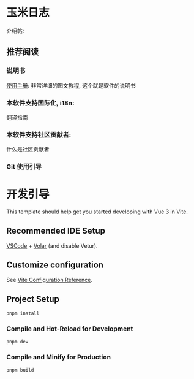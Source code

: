 # 玉米日志

介绍帖: 

## 推荐阅读

### 说明书

[使用手册](./doc/使用手册/使用手册.md): 非常详细的图文教程, 这个就是软件的说明书

### 本软件支持国际化, i18n:

翻译指南

### 本软件支持社区贡献者:

什么是社区贡献者

### Git 使用引导



# 开发引导

This template should help get you started developing with Vue 3 in Vite.

## Recommended IDE Setup

[VSCode](https://code.visualstudio.com/) + [Volar](https://marketplace.visualstudio.com/items?itemName=Vue.volar) (and disable Vetur).

## Customize configuration

See [Vite Configuration Reference](https://vite.dev/config/).

## Project Setup

```sh
pnpm install
```

### Compile and Hot-Reload for Development

```sh
pnpm dev
```

### Compile and Minify for Production

```sh
pnpm build
```
